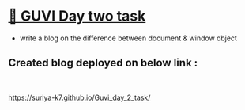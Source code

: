 # [🔗 GUVI Day two task](https://suriya-k7.github.io/Guvi_day_2_task/)

- write a blog on the difference between document & window object

## Created blog deployed on below link :

<br>

https://suriya-k7.github.io/Guvi_day_2_task/
